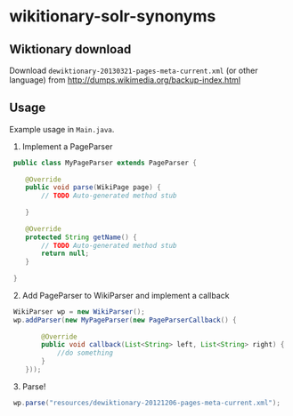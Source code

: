 # wikitionary-solr-synonyms

## Wiktionary download

Download `dewiktionary-20130321-pages-meta-current.xml` (or other language) from http://dumps.wikimedia.org/backup-index.html

## Usage

Example usage in `Main.java`.

1. Implement a PageParser

```java	
 public class MyPageParser extends PageParser {
 
 	@Override
 	public void parse(WikiPage page) {
 		// TODO Auto-generated method stub
 
 	}
 
 	@Override
 	protected String getName() {
 		// TODO Auto-generated method stub
 		return null;
 	}
 
 }
```	

2. Add PageParser to WikiParser and implement a callback
	
```java
 WikiParser wp = new WikiParser();
 wp.addParser(new MyPageParser(new PageParserCallback() {
		
		@Override
		public void callback(List<String> left, List<String> right) {
			//do something
		}
	}));
```	
	
3. Parse!

```java	
 wp.parse("resources/dewiktionary-20121206-pages-meta-current.xml");
```		
	

